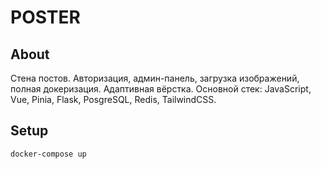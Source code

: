 # POSTER
## About
Стена постов. Авторизация, админ-панель, загрузка изображений, полная докеризация. Адаптивная вёрстка.
Основной стек: JavaScript, Vue, Pinia, Flask, PosgreSQL, Redis, TailwindCSS.
## Setup
```
docker-compose up
```
